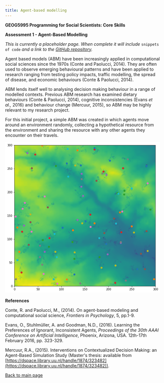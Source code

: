 ```yaml
---
title: Agent-based modelling
---
```

<!-- Header for the webpage in bold -->
**GEOG5995 Programming for Social Scientists: Core Skills**

**Assessment 1 - Agent-Based Modelling**

*This is currently a placeholder page. When complete it will include* 
`snippets of code` 
*and a link to the [GitHub repository](https://github.com/ChrisDNewton).*

Agent based models (ABM) have been increasingly applied in computational social sciences since the 1970s (Conte and Paolucci, 2014). They are often used to observe emerging behavioural patterns and have been applied to research ranging from testing policy impacts, traffic modelling, the spread of disease, and economic behaviours (Conte & Paolucci, 2014).

ABM lends itself well to analysing decision making behaviour in a range of modelled contexts. Previous ABM research has examined dietary behaviours (Conte & Paolucci, 2014), cognitive inconsistencies (Evans *et al.,* 2016) and behaviour change (Mercuur, 2015), so ABM may be highly relevant to my research project.

For this initial project, a simple ABM was created in which agents move around an environment randomly, collecting a hypothetical resource from the environment and sharing the resource with any other agents they encounter on their travels.

![ABM image](https://raw.githubusercontent.com/ChrisDNewton/ChrisDNewton.github.io/master/ABM_image1.png)

**References**

Conte, R. and Paolucci, M., (2014). On agent-based modeling and computational social science, *Frontiers in Psychology*, 5, pp.1-9.

Evans, O., Stuhlmüller, A. and Goodman, N.D., (2016). Learning the Preferences of Ignorant, Inconsistent Agents, *Proceedings of the 30th AAAI Conference on Artificial Intelligence*, Phoenix, Arizona, USA. 12th-17th February 2016, pp. 323-329.

Mercuur, R.A., (2015). Interventions on Contextualized Decision Making: an Agent-Based Simulation Study (Master's thesis: available from [https://dspace.library.uu.nl/handle/1874/323482](https://dspace.library.uu.nl/handle/1874/323482)).

[Back to main page](https://chrisdnewton.github.io/)
